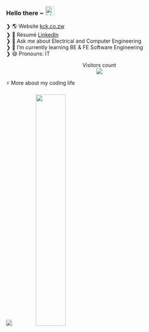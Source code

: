 
<!--
**chris-kck/chris-kck** is a ✨ _special_ ✨ repository because its `README.md` (this file) appears on your GitHub profile.

Here are some ideas to get you started:

- 🔭 I’m currently working on ...
- 👯 I’m looking to collaborate on ...
- 🤔 I’m looking for help with ...
- 📫 How to reach me: ...
- ⚡ Fun fact: ...
-->

### Hello there ~ <img src="https://user-images.githubusercontent.com/1303154/88677602-1635ba80-d120-11ea-84d8-d263ba5fc3c0.gif" width="24" alt="hi">

❯ 🌎 Website           <a href="https://kck.co.zw"> kck.co.zw </a> <br>
❯ 👔 Résumé            <a href="https://linkedin.com/in/kcck"> LinkedIn</a> <br>
❯ 💬 Ask me about Electrical and Computer Engineering <br>
❯ 🌱 I’m currently learning BE & FE Software Engineering <br>
❯ 😄 Pronouns: IT <br>

<p align="center"> 
  Visitors count<br>
  <img src="https://profile-counter.glitch.me/chris-kck/count.svg" />
</p>

<!-- <details> -->
<summary>⚡️ More about my coding life</summary>
<br />
<p align="center" style="display:inline">
  <img src ="https://github-readme-stats.vercel.app/api?username=chris-kck&show_icons=true&count_private=true&theme=darcula&hide_border=true&hide=issues,contribs&include_all_commits=true&bg_color=00000000">
  <img src ="https://github-readme-stats.vercel.app/api/top-langs/?username=chris-kck&layout=compact&hide_border=true&theme=darcula&bg_color=00000000&langs_count=10" width=40%>
</p>
<!-- </details> -->
